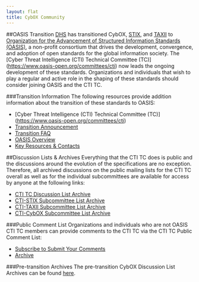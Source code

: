 ```yaml
---
layout: flat
title: CybOX Community
---
```



##OASIS Transition
[DHS](http://www.dhs.gov/office-cybersecurity-and-communications/) has transitioned CybOX, [STIX](https://github.com/STIXProject/), and [TAXII](https://github.com/TAXIIProject/) to [Organization for the Advancement of Structured Information Standards (OASIS)](https://www.oasis-open.org/), a non-profit consortium that drives the development, convergence, and adoption of open standards for the global information society. The [Cyber Threat Intelligence (CTI) Technical Committee (TC)] (https://www.oasis-open.org/committees/cti) now leads the ongoing development of these standards. Organizations and individuals that wish to play a regular and active role in the shaping of these standards should consider joining OASIS and the CTI TC.

###Transition Information
The following resources provide addition information about the transition of these standards to OASIS:
* [Cyber Threat Intelligence (CTI) Technical Committee (TC)] (https://www.oasis-open.org/committees/cti)
* [Transition Announcement](http://stixproject.tumblr.com/post/117006597637/dhs-leads-effort-to-transition-automated)
* [Transition FAQ](https://stixproject.github.io/oasis-faq.pdf)
* [OASIS Overview](https://stixproject.github.io/stix-at-oasis.pdf)
* [Key Resources & Contacts](https://stixproject.github.io/oasis-cti-info.html)

##Discussion Lists & Archives
Everything that the CTI TC does is public and the discussions around the evolution of the specifications are no exception. Therefore, all archived discussions on the public mailing lists for the CTI TC overall as well as for the individual subcommittees are available for access by anyone at the following links:

* [CTI TC Discussion List Archive](https://lists.oasis-open.org/archives/cti/)
* [CTI-STIX Subcommittee List Archive](https://lists.oasis-open.org/archives/cti-stix/)
* [CTI-TAXII Subcommittee List Archive](https://lists.oasis-open.org/archives/cti-taxii/)
* [CTI-CybOX Subcommittee List Archive](https://lists.oasis-open.org/archives/cti-cybox/)

###Public Comment List
Organizations and individuals who are not OASIS CTI TC members can provide comments to the CTI TC via the CTI TC Public Comment List:

* [Subscribe to Submit Your Comments](http://www.oasis-open.org/committees/comments/form.php?wg_abbrev=cti)
* [Archive](https://lists.oasis-open.org/archives/cti-comment/)

###Pre-transition Archives
The pre-transition CybOX Discussion List Archives can be found [here](http://making-security-measurable.1364806.n2.nabble.com/CybOX-Discussion-List-Archive-f7579263.html).
